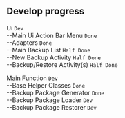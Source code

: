 Develop progress
----
Ui `Dev`  
--Main Ui Action Bar Menu `Done`  
--Adapters `Done`  
--Main Backup List `Half Done`  
--New Backup Activity `Half Done`  
--Backup/Restore Activity(s) `Half Done`  

Main Function `Dev`  
--Base Helper Classes `Done`  
--Backup Package Generator `Done`  
--Backup Package Loader `Dev`  
--Backup Package Restorer `Dev`  
